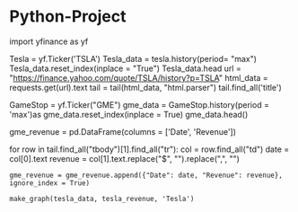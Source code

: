 # Python-Project
import yfinance as yf

Tesla = yf.Ticker('TSLA')
Tesla_data = tesla.history(period= "max")
Tesla_data.reset_index(inplace = "True")
Tesla_data.head
url = "https://finance.yahoo.com/quote/TSLA/history?p=TSLA"
html_data = requests.get(url).text
tail = tail(html_data, "html.parser")
tail.find_all('title')

GameStop = yf.Ticker("GME")
gme_data = GameStop.history(period = 'max')as
gme_data.reset_index(inplace = True)
gme_data.head()

gme_revenue = pd.DataFrame(columns = ['Date', 'Revenue'])

for row in tail.find_all("tbody")[1].find_all("tr"):
    col = row.find_all("td")
    date = col[0].text
    revenue = col[1].text.replace("$", "").replace(",", "")
    
    gme_revenue = gme_revenue.append({"Date": date, "Revenue": revenue}, ignore_index = True)

    make_graph(tesla_data, tesla_revenue, 'Tesla')
